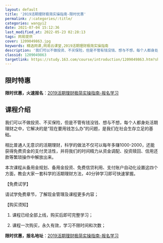 ```yaml
---
layout: default
title: '2019活期理财极简实操指南-限时优惠'
permalink: /:categories/:title/
categories: wangyi2
date: 2021-07-04 15:12:36
last_modified_at: 2022-05-23 02:28:13
tags: 网易提供
cover: 1209049863.jpg
keywords: 精选网课,网易云课堂,2019活期理财极简实操指南
description: '我们可以不做投资、不买保险，但是不管有钱没钱、想与不想，每个人都身处活期理财之中，它解决的是“现在要用钱怎么办”的问题，'
classid: 1209049863
targetlink: https://study.163.com/course/introduction/1209049863.htm?share=1&shareId=1025206652&utm_campaign=share&utm_medium=iphoneShare&utm_source=&utm_u=1025206652
---
```


## 限时特惠

**限时优惠，火速报名**：[2019活期理财极简实操指南-报名学习](https://study.163.com/course/introduction/1209049863.htm?share=1&shareId=1025206652&utm_campaign=share&utm_medium=iphoneShare&utm_source=&utm_u=1025206652)

## 课程介绍

我们可以不做投资、不买保险，但是不管有钱没钱、想与不想，每个人都身处活期理财之中，它解决的是“现在要用钱怎么办”的问题，是我们在社会生存立足的基础。



相比普通人无意识的活期理财，科学的做法不仅可以每年多赚1000-2000，还能获得免费资金的支付灵活性，并将我们的时间精力从资金调配、投资赎回、信用还款等繁琐操作中解放出来。



本次课程从备用金规划、备用金投资、免费信贷利用、支付账户自动化设置这四个方面，教会大家一套科学的活期理财方法，40分钟学习即可快速掌握。



【免费试学】

请试学免费章节，了解现金管理及课程更多内容；



【购买须知】

1. 课程已经全部上线，购买后即可完整学习；

2. 课程一次购买，永久有效，学习不限时间和次数；

**限时优惠，报名地址**：[2019活期理财极简实操指南-报名学习](https://study.163.com/course/introduction/1209049863.htm?share=1&shareId=1025206652&utm_campaign=share&utm_medium=iphoneShare&utm_source=&utm_u=1025206652)

